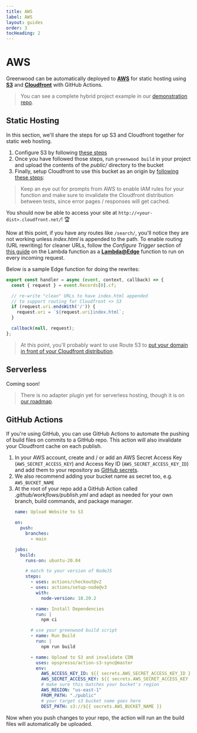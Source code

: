 ```yaml
---
title: AWS
label: AWS
layout: guides
order: 3
tocHeading: 2
---
```


# AWS

Greenwood can be automatically deployed to [**AWS**](https://aws.amazon.com/) for static hosting using [**S3**](https://aws.amazon.com/s3/) and [**Cloudfront**](https://aws.amazon.com/cloudfront/) with GitHub Actions.

> You can see a complete hybrid project example in our [demonstration repo](https://github.com/ProjectEvergreen/greenwood-demo-adapter-aws).

## Static Hosting

In this section, we'll share the steps for up S3 and Cloudfront together for static web hosting.

1. Configure S3 by following [these steps](https://docs.aws.amazon.com/AmazonCloudFront/latest/DeveloperGuide/GettingStarted.SimpleDistribution.html)
1. Once you have followed those steps, run `greenwood build` in your project and upload the contents of the _public/_ directory to the bucket
1. Finally, setup Cloudfront to use this bucket as an origin by [following these steps](https://docs.aws.amazon.com/AmazonCloudFront/latest/DeveloperGuide/GettingStarted.SimpleDistribution.html#GettingStartedCreateDistribution):

> Keep an eye out for prompts from AWS to enable IAM rules for your function and make sure to invalidate the Cloudfront distribution between tests, since error pages / responses will get cached.

You should now be able to access your site at `http://<your-dist>.cloudfront.net/`! 🏆

Now at this point, if you have any routes like `/search/`, you'll notice they are not working unless _index.html_ is appended to the path.  To enable routing (URL rewriting) for cleaner URLs, follow the _Configure Trigger_ section of [this guide](https://aws.amazon.com/blogs/compute/implementing-default-directory-indexes-in-amazon-s3-backed-amazon-cloudfront-origins-using-lambdaedge/) on the Lambda function as a [**Lambda@Edge**](https://aws.amazon.com/lambda/edge/) function to run on every incoming request.

Below is a sample Edge function for doing the rewrites:

```js
export const handler = async (event, context, callback) => {
  const { request } = event.Records[0].cf;

  // re-write "clean" URLs to have index.html appended
  // to support routing for Cloudfront <> S3
  if (request.uri.endsWith('/')) {
    request.uri = `${request.uri}index.html`;
  }

  callback(null, request);    
};
```

> At this point, you'll probably want to use Route 53 to [put your domain in front of your Cloudfront distribution](https://docs.aws.amazon.com/Route53/latest/DeveloperGuide/routing-to-cloudfront-distribution.html).


## Serverless

Coming soon!

> There is no adapter plugin yet for serverless hosting, though it is on [our roadmap](https://github.com/ProjectEvergreen/greenwood/issues/1142).

## GitHub Actions

If you're using GitHub, you can use GitHub Actions to automate the pushing of build files on commits to a GitHub repo.  This action will also invalidate your Cloudfront cache on each publish.

1. In your AWS account, create and / or add an AWS Secret Access Key (`AWS_SECRET_ACCESS_KEY`) and Access Key ID (`AWS_SECRET_ACCESS_KEY_ID`) and add them to your repository as [GitHub secrets](https://docs.github.com/en/actions/security-for-github-actions/security-guides/using-secrets-in-github-actions).
1. We also recommend adding your bucket name as secret too, e.g. `AWS_BUCKET_NAME`
1. At the root of your repo add a GitHub Action called _.github/workflows/publish.yml_ and adapt as needed for your own branch, build commands, and package manager.
    ```yml
    name: Upload Website to S3

    on:
      push:
        branches:
          - main

    jobs:
      build:
        runs-on: ubuntu-20.04

        # match to your version of NodeJS
        steps:
          - uses: actions/checkout@v2
          - uses: actions/setup-node@v3
            with:
              node-version: 18.20.2

          - name: Install Dependencies
            run: |
              npm ci

          # use your greenwood build script
          - name: Run Build
            run: |
              npm run build

          - name: Upload to S3 and invalidate CDN
            uses: opspresso/action-s3-sync@master
            env:
              AWS_ACCESS_KEY_ID: ${{ secrets.AWS_SECRET_ACCESS_KEY_ID }}
              AWS_SECRET_ACCESS_KEY: ${{ secrets.AWS_SECRET_ACCESS_KEY }}
              # make sure this matches your bucket's region
              AWS_REGION: "us-east-1"
              FROM_PATH: "./public"
              # your target s3 bucket name goes here
              DEST_PATH: s3://${{ secrets.AWS_BUCKET_NAME }}
   ```

Now when you push changes to your repo, the action will run an the build files will automatically be uploaded.